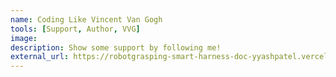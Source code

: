 ```yaml
---
name: Coding Like Vincent Van Gogh
tools: [Support, Author, VVG]
image:
description: Show some support by following me!
external_url: https://robotgrasping-smart-harness-doc-yyashpatel.vercel.app/
---
```

